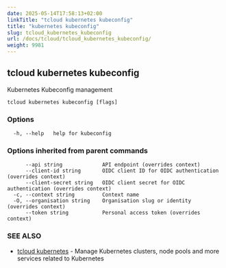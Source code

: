 ```yaml
---
date: 2025-05-14T17:58:13+02:00
linkTitle: "tcloud kubernetes kubeconfig"
title: "kubernetes kubeconfig"
slug: tcloud_kubernetes_kubeconfig
url: /docs/tcloud/tcloud_kubernetes_kubeconfig/
weight: 9981
---
```

## tcloud kubernetes kubeconfig

Kubernetes Kubeconfig management

```
tcloud kubernetes kubeconfig [flags]
```

### Options

```
  -h, --help   help for kubeconfig
```

### Options inherited from parent commands

```
      --api string             API endpoint (overrides context)
      --client-id string       OIDC client ID for OIDC authentication (overrides context)
      --client-secret string   OIDC client secret for OIDC authentication (overrides context)
  -c, --context string         Context name
  -O, --organisation string    Organisation slug or identity (overrides context)
      --token string           Personal access token (overrides context)
```

### SEE ALSO

* [tcloud kubernetes](/docs/tcloud/tcloud_kubernetes/)	 - Manage Kubernetes clusters, node pools and more services related to Kubernetes

